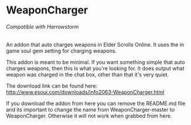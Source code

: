 # WeaponCharger

###### Compatible with Harrowstorm

An addon that auto charges weapons in Elder Scrolls Online.  It uses the in game soul gem setting for charging weapons.

This addon is meant to be minimal.  If you want something simple that auto charges weapons, then this is what you're looking for.
It does output what weapon was charged in the chat box, other than that it's very quiet.


The download link can be found here:
http://www.esoui.com/downloads/info2063-WeaponCharger.html 

If you download the addon from here you can remove the README.md file and its important to change the name from WeaponCharger-master to WeaponCharger.  Otherwise it will not work when grabbed from here.
